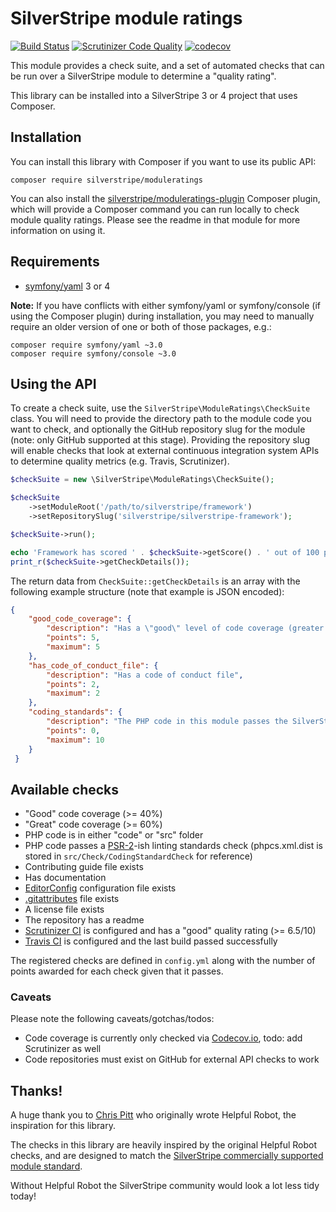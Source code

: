 # SilverStripe module ratings

[![Build Status](https://travis-ci.org/creative-commoners/moduleratings.svg?branch=master)](https://travis-ci.org/creative-commoners/moduleratings)
[![Scrutinizer Code Quality](https://scrutinizer-ci.com/g/creative-commoners/moduleratings/badges/quality-score.png?b=master)](https://scrutinizer-ci.com/g/creative-commoners/moduleratings/?branch=master)
[![codecov](https://codecov.io/gh/creative-commoners/moduleratings/branch/master/graph/badge.svg)](https://codecov.io/gh/creative-commoners/moduleratings)

This module provides a check suite, and a set of automated checks that can be run over a SilverStripe module
to determine a "quality rating".

This library can be installed into a SilverStripe 3 or 4 project that uses Composer.

## Installation

You can install this library with Composer if you want to use its public API:

```
composer require silverstripe/moduleratings
```

You can also install the [silverstripe/moduleratings-plugin](https://github.com/creative-commoners/moduleratings-plugin)
Composer plugin, which will provide a Composer command you can run locally to check module quality ratings.
Please see the readme in that module for more information on using it.

## Requirements

* [symfony/yaml](https://symfony.com/doc/current/components/yaml.html) 3 or 4

**Note:** If you have conflicts with either symfony/yaml or symfony/console (if using the Composer plugin)
during installation, you may need to manually require an older version of one or both of those packages, e.g.:

``` 
composer require symfony/yaml ~3.0
composer require symfony/console ~3.0
```

## Using the API

To create a check suite, use the `SilverStripe\ModuleRatings\CheckSuite` class. You will need to provide the
directory path to the module code you want to check, and optionally the GitHub repository slug for the
module (note: only GitHub supported at this stage). Providing the repository slug will enable checks that
look at external continuous integration system APIs to determine quality metrics (e.g. Travis, Scrutinizer).

```php
$checkSuite = new \SilverStripe\ModuleRatings\CheckSuite();

$checkSuite
    ->setModuleRoot('/path/to/silverstripe/framework')
    ->setRepositorySlug('silverstripe/silverstripe-framework');

$checkSuite->run();

echo 'Framework has scored ' . $checkSuite->getScore() . ' out of 100 points. Details:', PHP_EOL;
print_r($checkSuite->getCheckDetails());
```

The return data from `CheckSuite::getCheckDetails` is an array with the following example structure
(note that example is JSON encoded):

```json
{
    "good_code_coverage": {
        "description": "Has a \"good\" level of code coverage (greater than 40%, requires slug)",
        "points": 5,
        "maximum": 5
    },
    "has_code_of_conduct_file": {
        "description": "Has a code of conduct file",
        "points": 2,
        "maximum": 2
    },
    "coding_standards": {
        "description": "The PHP code in this module passes the SilverStripe lint rules (mostly PSR-2)",
        "points": 0,
        "maximum": 10
    }
 }
```

## Available checks

* "Good" code coverage (>= 40%)
* "Great" code coverage (>= 60%)
* PHP code is in either "code" or "src" folder
* PHP code passes a [PSR-2](www.php-fig.org/psr/psr-2/)-ish linting standards check (phpcs.xml.dist is stored in 
  `src/Check/CodingStandardCheck` for reference)
* Contributing guide file exists
* Has documentation
* [EditorConfig](http://editorconfig.org/) configuration file exists
* [.gitattributes](https://git-scm.com/docs/gitattributes) file exists
* A license file exists
* The repository has a readme
* [Scrutinizer CI](https://scrutinizer-ci.com) is configured and has a "good" quality rating (>= 6.5/10)
* [Travis CI](https://travis-ci.org) is configured and the last build passed successfully

The registered checks are defined in `config.yml` along with the number of points awarded for each check given that
it passes.

### Caveats

Please note the following caveats/gotchas/todos:

* Code coverage is currently only checked via [Codecov.io](https://codecov.io), todo: add Scrutinizer as well
* Code repositories must exist on GitHub for external API checks to work

## Thanks!

A huge thank you to [Chris Pitt](https://github.com/assertchris) who originally wrote Helpful Robot, the
inspiration for this library.

The checks in this library are heavily inspired by the original Helpful Robot checks, and are designed to
match the [SilverStripe commercially supported module standard](https://www.silverstripe.org/software/addons/supported-modules-definition/).

Without Helpful Robot the SilverStripe community would look a lot less tidy today!
